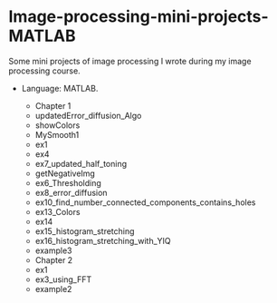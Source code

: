 # Image-processing-mini-projects-MATLAB
Some mini projects of image processing I wrote during my image processing course.
* Language: MATLAB.

  * Chapter 1
   * updatedError_diffusion_Algo
   * showColors
   * MySmooth1
   * ex1
   * ex4
   * ex7_updated_half_toning
   * getNegativeImg
   * ex6_Thresholding
   * ex8_error_diffusion
   * ex10_find_number_connected_components_contains_holes
   * ex13_Colors
   * ex14
   * ex15_histogram_stretching
   * ex16_histogram_stretching_with_YIQ
   * example3
  * Chapter 2
   * ex1
   * ex3_using_FFT
   * example2
